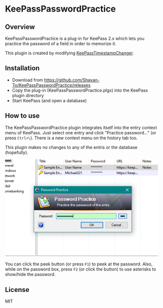 KeePassPasswordPractice
=======================

Overview
--------

KeePassPasswordPractice is a plug-in for KeePass 2.x which lets you practice the password of a field in order to memorize it.

This plugin is created by modifying [KeePassTimestampChanger](https://github.com/KN4CK3R/KeePassTimestampChanger).

Installation
------------

- Download from https://github.com/Shayan-To/KeePassPasswordPractice/releases
- Copy the plug-in (KeePassPasswordPractice.plgx) into the KeePass plugin directory
- Start KeePass (and open a database)

How to use
----------

The KeePassPasswordPractice plugin integrates itself into the entry context menu of KeePass.
Just select one entry and click "Practice password..." (or press `Ctrl+\`).
There is a new context menu on the history tab too.

This plugin makes no changes to any of the entris or the database (hopefully).

![](Doc/Screenshot.png)

You can click the peek button (or press `F1`) to peek at the password.
Also, while on the password box, press `F2` (or click the button) to use asterisks to show/hide the password.

License
-------

MIT
